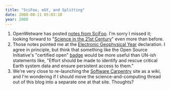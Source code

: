 ```yaml
---
title: "SciFoo, eGY, and Splitting"
date: 2008-08-11 05:03:18
year: 2008
---
```

<ol>
	<li>OpenWetware has posted <a href="http://blog.openwetware.org/scienceintheopen/2008/08/11/notes-from-scifoo">notes from SciFoo</a>. I'm sorry I missed it; looking forward to "<a href="http://www.science21stcentury.org/">Science in the 21st Century</a>" even more than before.</li>
	<li>Those notes pointed me at the <a href="http://egy.org/declaration.php">Electronic Geophysical Year</a> declaration. I agree in principle, but think that something like the Open Source Initiative's "certified open" <a href="http://pyre.third-bit.com/blog/archives/1677.html">badge</a> would be more useful than UN-ish statements like, "Effort should be made to identify and rescue critical Earth system data and ensure persistent access to them."</li>
	<li>We're very close to re-launching the <a href="http://swc.scipy.org">Software Carpentry</a> site as a wiki, and I'm wondering if I should move the science-and-computing thread out of this blog into a separate one at that site.  Thoughts?</li>
</ol>
